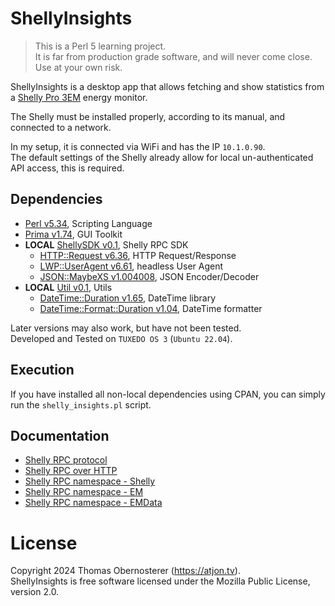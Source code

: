 # ShellyInsights

> This is a Perl 5 learning project.  
> It is far from production grade software, and will never come close.  
> Use at your own risk.
 
ShellyInsights is a desktop app that allows fetching and show statistics from a [Shelly Pro 3EM](https://www.shelly.com/products/shelly-pro-3em-x1) energy monitor.

The Shelly must be installed properly, according to its manual, and connected to a network.  

In my setup, it is connected via WiFi and has the IP `10.1.0.90`.  
The default settings of the Shelly already allow for local un-authenticated API access, this is required.

## Dependencies

* [Perl v5.34](https://www.perl.org/get.html#unix_like), Scripting Language
* [Prima v1.74](https://metacpan.org/dist/Prima), GUI Toolkit
* **LOCAL** [ShellySDK v0.1](./lib/ShellySDK.pm), Shelly RPC SDK
  * [HTTP::Request v6.36](https://metacpan.org/pod/HTTP::Request), HTTP Request/Response
  * [LWP::UserAgent v6.61](https://metacpan.org/pod/LWP::UserAgent), headless User Agent
  * [JSON::MaybeXS v1.004008](https://metacpan.org/pod/JSON::MaybeXS), JSON Encoder/Decoder
* **LOCAL** [Util v0.1](./lib/Util.pm), Utils
  * [DateTime::Duration v1.65](https://metacpan.org/dist/DateTime), DateTime library
  * [DateTime::Format::Duration v1.04](https://metacpan.org/dist/DateTime-Format-Duration), DateTime formatter

Later versions may also work, but have not been tested.  
Developed and Tested on `TUXEDO OS 3` (`Ubuntu 22.04`).

## Execution

If you have installed all non-local dependencies using CPAN, you can simply run the `shelly_insights.pl` script.

## Documentation

* [Shelly RPC protocol](https://shelly-api-docs.shelly.cloud/gen2/General/RPCProtocol)
* [Shelly RPC over HTTP](https://shelly-api-docs.shelly.cloud/gen2/General/RPCChannels#http)
* [Shelly RPC namespace - Shelly](https://shelly-api-docs.shelly.cloud/gen2/ComponentsAndServices/Shelly/)
* [Shelly RPC namespace - EM](https://shelly-api-docs.shelly.cloud/gen2/ComponentsAndServices/EM)
* [Shelly RPC namespace - EMData](https://shelly-api-docs.shelly.cloud/gen2/ComponentsAndServices/EMData)

# License

Copyright 2024 Thomas Obernosterer (https://atjon.tv).  
ShellyInsights is free software licensed under the Mozilla Public License, version 2.0.
